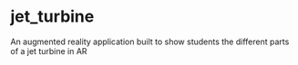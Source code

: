 # jet_turbine
 An augmented reality application built to show students the different parts of a jet turbine in AR
